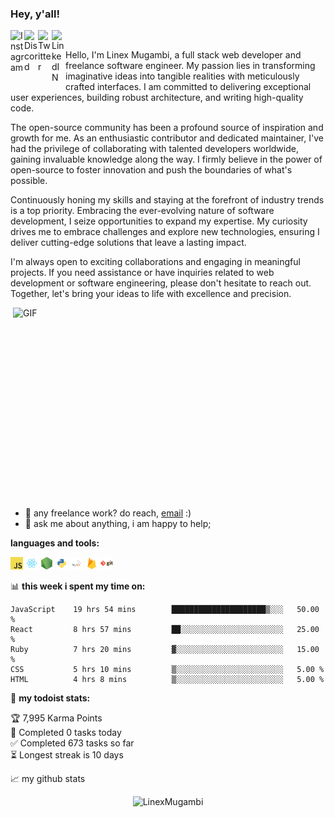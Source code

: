 ### Hey, y'all!
<a href="https://www.instagram.com/">
  <img align="left" alt="Instagram" width="22px" src="https://raw.githubusercontent.com/hussainweb/hussainweb/main/icons/instagram.png" />
</a>
<a href="https://discord.gg">
  <img align="left" alt=" Discord" width="22px" src="https://raw.githubusercontent.com/peterthehan/peterthehan/master/assets/discord.svg" />
</a>
<a href="https://twitter.com/">
  <img align="left" alt=" Twitter" width="22px" src="https://raw.githubusercontent.com/peterthehan/peterthehan/master/assets/twitter.svg" />
</a>
<a href="https://www.linkedin.com/in/linex-mugambi/">
  <img align="left" alt="LinkedIN" width="22px" src="https://raw.githubusercontent.com/peterthehan/peterthehan/master/assets/linkedin.svg" />
</a>

<!-- ![](https://visitor-badge.glitch.me/badge?page_id=abhisheknaiidu.abhisheknaiidu)
 -->
<br />

Hello, I'm Linex Mugambi, a full stack web developer and freelance software engineer. My passion lies in transforming imaginative ideas into tangible realities with meticulously crafted interfaces. I am committed to delivering exceptional user experiences, building robust architecture, and writing high-quality code.

The open-source community has been a profound source of inspiration and growth for me. As an enthusiastic contributor and dedicated maintainer, I've had the privilege of collaborating with talented developers worldwide, gaining invaluable knowledge along the way. I firmly believe in the power of open-source to foster innovation and push the boundaries of what's possible.

Continuously honing my skills and staying at the forefront of industry trends is a top priority. Embracing the ever-evolving nature of software development, I seize opportunities to expand my expertise. My curiosity drives me to embrace challenges and explore new technologies, ensuring I deliver cutting-edge solutions that leave a lasting impact.

I'm always open to exciting collaborations and engaging in meaningful projects. If you need assistance or have inquiries related to web development or software engineering, please don't hesitate to reach out. Together, let's bring your ideas to life with excellence and precision.


  <img align="right" alt="GIF" src="https://github.com/LinexMugambi/LinexMugambi/blob/master/code.gif?raw=true" width="500" height="320" />
  
- 💼 any freelance work? do reach, [email](linexmugambi254@gmail.com) :)
- 💬 ask me about anything, i am happy to help;

**languages and tools:**  

<code><img height="20" src="https://raw.githubusercontent.com/github/explore/80688e429a7d4ef2fca1e82350fe8e3517d3494d/topics/javascript/javascript.png"></code>
<code><img height="20" src="https://raw.githubusercontent.com/github/explore/80688e429a7d4ef2fca1e82350fe8e3517d3494d/topics/react/react.png"></code>
<code><img height="20" src="https://raw.githubusercontent.com/github/explore/80688e429a7d4ef2fca1e82350fe8e3517d3494d/topics/nodejs/nodejs.png"></code>
<code><img height="20" src="https://raw.githubusercontent.com/github/explore/80688e429a7d4ef2fca1e82350fe8e3517d3494d/topics/python/python.png"></code>
<code><img height="20" src="https://raw.githubusercontent.com/github/explore/80688e429a7d4ef2fca1e82350fe8e3517d3494d/topics/mysql/mysql.png"></code>
<code><img height="20" src="https://raw.githubusercontent.com/github/explore/80688e429a7d4ef2fca1e82350fe8e3517d3494d/topics/firebase/firebase.png"></code>
<code><img height="20" src="https://raw.githubusercontent.com/github/explore/80688e429a7d4ef2fca1e82350fe8e3517d3494d/topics/git/git.png"></code>

📊 **this week i spent my time on:**
<!--START_SECTION:waka-->

```text
JavaScript    19 hrs 54 mins        █████████████████████▒░░░   50.00 %
React         8 hrs 57 mins         ██░░░░░░░░░░░░░░░░░░░░░░░   25.00 %
Ruby          7 hrs 20 mins         ▓░░░░░░░░░░░░░░░░░░░░░░░░   15.00 %
CSS           5 hrs 10 mins         ▒░░░░░░░░░░░░░░░░░░░░░░░░   5.00 %
HTML          4 hrs 8 mins          ▒░░░░░░░░░░░░░░░░░░░░░░░░   5.00 %
```

<!--END_SECTION:waka-->


🚧 **my todoist stats:**
<!-- TODO-IST:START -->
🏆  7,995 Karma Points           
🌸  Completed 0 tasks today           
✅  Completed 673 tasks so far           
⏳  Longest streak is 10 days
<!-- TODO-IST:END -->


📈 my github stats

<p align="center"> <img src="https://github-readme-stats.vercel.app/api?username=LinexMugambi&show_icons=true&theme=gotham" alt="LinexMugambi" />



